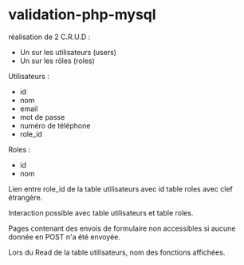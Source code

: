 # validation-php-mysql
réalisation de 2 C.R.U.D :
- Un sur les utilisateurs (users)
- Un sur les rôles (roles)

Utilisateurs :
- id
- nom
- email
- mot de passe
- numéro de téléphone
- role_id

Roles :
- id
- nom

Lien entre role_id de la table utilisateurs avec id table roles avec clef étrangère.

Interaction possible avec table utilisateurs et table roles.

Pages contenant des envois de formulaire non accessibles si aucune donnée en POST n'a été envoyée.

Lors du Read de la table utilisateurs, nom des fonctions affichées.
